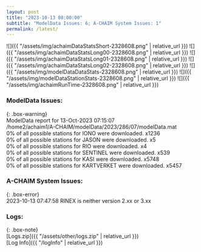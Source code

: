 ```yaml
---
layout: post
title: "2023-10-13 08:00:00"
subtitle: "ModelData Issues: 6; A-CHAIM System Issues: 1"
permalink: /latest/
---
```


![]({{ "/assets/img/achaimDataStatsShort-2328608.png" | relative_url }})
![]({{ "/assets/img/achaimDataStatsLong00-2328608.png" | relative_url }})
![]({{ "/assets/img/achaimDataStatsLong01-2328608.png" | relative_url }})
![]({{ "/assets/img/achaimDataStatsLong02-2328608.png" | relative_url }})
![]({{ "/assets/img/modelDataDataStats-2328608.png" | relative_url }})
![]({{ "/assets/img/modelDataStationStats-2328608.png" | relative_url }})
![]({{ "/assets/img/achaimRunTime-2328608.png" | relative_url }})


### ModelData Issues:  
  
{: .box-warning}  
 ModelData report for 13-Oct-2023 07:15:07   
 /home2/achaim1/A-CHAIM/modelData/2023/286/07/modelData.mat   
 0% of all possible stations for IONO were downloaded. x1236   
 0% of all possible stations for JASON were downloaded. x5   
 0% of all possible stations for RIO were downloaded. x4   
 0% of all possible stations for SENTINEL were downloaded. x539   
 0% of all possible stations for KASI were downloaded. x5748   
 0% of all possible stations for KARTVERKET were downloaded. x5457   
  
### A-CHAIM System Issues:  
  
{: .box-error}  
2023-10-13 07:47:58 RINEX is neither version 2.xx or 3.xx  

### Logs:  
  
{: .box-note}  
[Logs.zip]({{ "/assets/other/logs.zip" | relative_url }})  
[Log Info]({{ "/logInfo" | relative_url }})  
